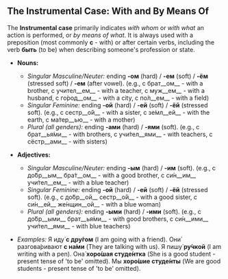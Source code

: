 ## The Instrumental Case: With and By Means Of

The __Instrumental case__ primarily indicates _with whom_ or _with what_ an action is performed, or _by means of what_. It is always used with a preposition (most commonly __с__ - with) or after certain verbs, including the verb __быть__ (to be) when describing someone's profession or state.

*   __Nouns:__
    
    *   _Singular Masculine/Neuter:_ ending __-ом__ (hard) / __-ем__ (soft) / __-ём__ (stressed soft) / __-ем__ (after vowel). (e.g., с брат__ом__ - with a brother, с учител__ем__ - with a teacher, с муж__ем__ - with a husband, с го́род__ом__ - with a city, с по́л__ем__ - with a field)
    *   _Singular Feminine:_ ending __-ой__ (hard) / __-ей__ (soft) / __-ёй__ (stressed soft). (e.g., с сестр__о́й__ - with a sister, с зе́мл__ей__ - with the earth, с ма́тер__ью__ - with a mother)
    *   _Plural (all genders):_ ending __-ами__ (hard) / __-ями__ (soft). (e.g., с брат__ья́ми__ - with brothers, с учи́тел__ями__ - with teachers, с сёстр__ами__ - with sisters)
    
    
    
*   __Adjectives:__
    
    *   _Singular Masculine/Neuter:_ ending __-ым__ (hard) / __-им__ (soft). (e.g., с до́бр__ым__ бра́т__ом__ - with a good brother, с си́н__им__ учи́тел__ем__ - with a blue teacher)
    *   _Singular Feminine:_ ending __-ой__ (hard) / __-ей__ (soft) / __-ёй__ (stressed soft). (e.g., с до́бр__ой__ сестр__о́й__ - with a good sister, с си́н__ей__ же́нщин__ой__ - with a blue woman)
    *   _Plural (all genders):_ ending __-ыми__ (hard) / __-ими__ (soft). (e.g., с до́бр__ыми__ брат__ья́ми__ - with good brothers, с си́н__ими__ учи́тел__ями__ - with blue teachers)
    
    
    
*   _Examples:_ Я иду́ __с дру́гом__ (I am going with a friend). Они́ разгова́ривают __с на́ми__ (They are talking with us). Я пишу́ __ру́чкой__ (I am writing with a pen). Она́ __хоро́шая студе́нтка__ (She is a good student - present tense of 'to be' omitted). Мы __хоро́шие студе́нты__ (We are good students - present tense of 'to be' omitted).